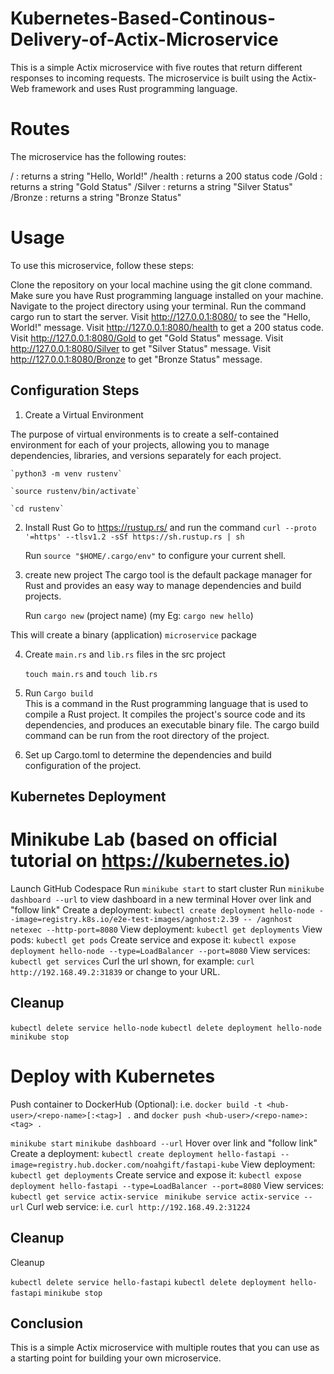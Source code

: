 # Kubernetes-Based-Continous-Delivery-of-Actix-Microservice

This is a simple Actix microservice with five routes that return different responses to incoming requests. The microservice is built using the Actix-Web framework and uses Rust programming language.

# Routes
The microservice has the following routes:

/ : returns a string "Hello, World!"
/health : returns a 200 status code
/Gold : returns a string "Gold Status"
/Silver : returns a string "Silver Status"
/Bronze : returns a string "Bronze Status"

# Usage
To use this microservice, follow these steps:

Clone the repository on your local machine using the git clone command.
Make sure you have Rust programming language installed on your machine.
Navigate to the project directory using your terminal.
Run the command cargo run to start the server.
Visit http://127.0.0.1:8080/ to see the "Hello, World!" message.
Visit http://127.0.0.1:8080/health to get a 200 status code.
Visit http://127.0.0.1:8080/Gold to get "Gold Status" message.
Visit http://127.0.0.1:8080/Silver to get "Silver Status" message.
Visit http://127.0.0.1:8080/Bronze to get "Bronze Status" message.

## Configuration Steps

1. Create a Virtual Environment

The purpose of virtual environments is to create a self-contained environment for each of your projects, allowing you to manage dependencies, libraries, and versions separately for each project.

    `python3 -m venv rustenv`

    `source rustenv/bin/activate`

    `cd rustenv`

2. Install Rust
Go to https://rustup.rs/ and run the command `curl --proto '=https' --tlsv1.2 -sSf https://sh.rustup.rs | sh` 

    Run `source "$HOME/.cargo/env"` to configure your current shell.

3. create new project
The cargo tool is the default package manager for Rust and provides an easy way to manage dependencies and build projects.

    Run `cargo new` (project name) (my Eg: `cargo new hello`)

This will create a binary (application) `microservice` package

4. Create `main.rs` and `lib.rs` files in the src project

    `touch main.rs` and `touch lib.rs` 

5. Run `Cargo build`   
This is a command in the Rust programming language that is used to compile a Rust project. It compiles the project's source code and its dependencies, and produces an executable binary file. The cargo build command can be run from the root directory of the project.

5. Set up Cargo.toml to determine the dependencies and build configuration of the project.


## Kubernetes Deployment 
# Minikube Lab (based on official tutorial on https://kubernetes.io)

Launch GitHub Codespace
Run `minikube start` to start cluster
Run `minikube dashboard --url` to view dashboard in a new terminal
Hover over link and "follow link"
Create a deployment: `kubectl create deployment hello-node --image=registry.k8s.io/e2e-test-images/agnhost:2.39 -- /agnhost netexec --http-port=8080`
View deployment: `kubectl get deployments`
View pods: `kubectl get pods`
Create service and expose it: `kubectl expose deployment hello-node --type=LoadBalancer --port=8080`
View services: `kubectl get services`
Curl the url shown, for example: `curl http://192.168.49.2:31839` or change to your URL.

## Cleanup

`kubectl delete service hello-node`
`kubectl delete deployment hello-node`
`minikube stop`

# Deploy with Kubernetes 
Push container to DockerHub (Optional): i.e. `docker build -t <hub-user>/<repo-name>[:<tag>] .` and `docker push <hub-user>/<repo-name>:<tag> .`

`minikube start`
`minikube dashboard --url`
Hover over link and "follow link"
Create a deployment: `kubectl create deployment hello-fastapi --image=registry.hub.docker.com/noahgift/fastapi-kube`
View deployment: `kubectl get deployments`
Create service and expose it: `kubectl expose deployment hello-fastapi --type=LoadBalancer --port=8080`
View services: `kubectl get service actix-service `
`minikube service actix-service --url`
Curl web service: i.e. `curl http://192.168.49.2:31224`

## Cleanup
Cleanup

`kubectl delete service hello-fastapi`
`kubectl delete deployment hello-fastapi`
`minikube stop`



## Conclusion
This is a simple Actix microservice with multiple routes that you can use as a starting point for building your own microservice.
